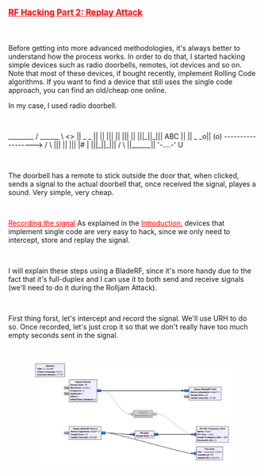 # <span style="color:red;font-size:17px;"><ins><b>RF Hacking Part 2: Replay Attack</b></ins></span>

&nbsp;

Before getting into more advanced methodologies, it's always better to understand how the process works. In order to do that, I started hacking simple devices such as radio doorbells, remotes, iot devices and so on. Note that most of these devices, if bought recently, implement Rolling Code algorithms. If you want to find a device that still uses the single code approach, you can find an old/cheap one online.

In my case, I used radio doorbell.

&nbsp;
<p>
              ________
             / ______ \                                <>
             || _  _ ||                                ||
             ||| || |||                                ||
             |||_||_|||               ABC              ||
             || _  _o|| (o)   ------------------>     /  \
             ||| || |||                              |#   |
             |||_||_|||                              /    \
             ||______||                             '-....-'
                                                        U
</p>
&nbsp;

The doorbell has a remote to stick outside the door that, when clicked, sends a signal to the actual doorbell that, once received the signal, playes a sound. Very simple, very cheap.

&nbsp;
  
<ins style="color:red;">Recording the signal</ins>
As explained in the <a href="https://scare.rocks/2022/01/14/Car-Hacking-Part-1-Intro.html" style="color:red;">Introduction</a>, devices that implement single code are very easy to hack, since we only need to intercept, store and replay the signal.

&nbsp;
  
I will explain these steps using a BladeRF, since it's more handy due to the fact that it's full-duplex and I can use it to both send and receive signals (we'll need to do it during the Rolljam Attack).

&nbsp;
  
First thing forst, let's intercept and record the signal. We'll use URH to do so. Once recorded, let's just crop it so that we don't really have too much empty seconds sent in the signal.

&nbsp;
  
<img src="/img/Car_Hacking_Part_1/receive.png" style="width:80%;height:80%;display:block;margin-left:auto;margin-right:auto;" alt="Record Pic">
  
&nbsp;



